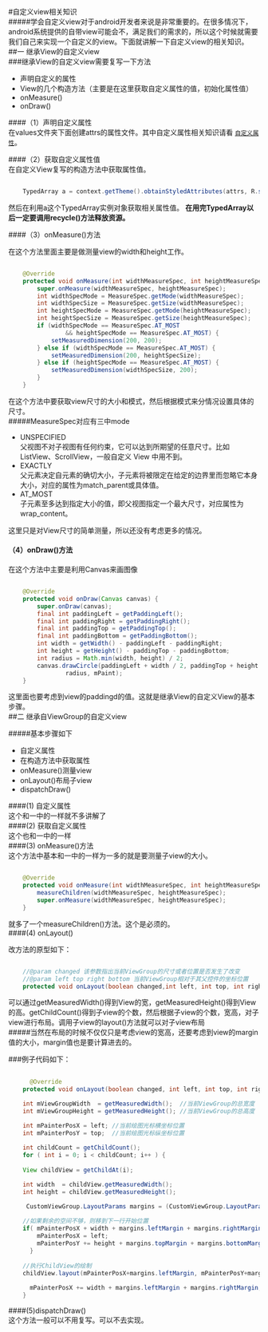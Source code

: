 #自定义view相关知识<br>
#####学会自定义view对于android开发者来说是非常重要的。在很多情况下，android系统提供的自带view可能会不，满足我们的需求的，所以这个时候就需要我们自己来实现一个自定义的view。下面就讲解一下自定义view的相关知识。<br>
##一 继承View的自定义view<br>
###继承View的自定义view需要复写一下方法<br>
* 声明自定义的属性
* View的几个构造方法（主要是在这里获取自定义属性的值，初始化属性值）
* onMeasure()
* onDraw()

####（1）声明自定义属性<br>
在values文件夹下面创建attrs的属性文件。其中自定义属性相关知识请看 [ `自定义属性`](https://github.com/jiangML/MyBlog/blob/master/CustomAttribute.md)。<br>

####（2）获取自定义属性值<br>
在自定义View复写的构造方法中获取属性值。<br>

```java

	TypedArray a = context.getTheme().obtainStyledAttributes(attrs, R.styleable.CustomTextView, defStyleAttr, 0); 
```

然后在利用a这个TypedArray实例对象获取相关属性值。
**在用完TypedArray以后一定要调用recycle()方法释放资源。**

####（3）onMeasure()方法<br>

在这个方法里面主要是做测量view的width和height工作。<br>

```java

	@Override
	protected void onMeasure(int widthMeasureSpec, int heightMeasureSpec) {
        super.onMeasure(widthMeasureSpec, heightMeasureSpec);
        int widthSpecMode = MeasureSpec.getMode(widthMeasureSpec);
        int widthSpecSize = MeasureSpec.getSize(widthMeasureSpec);
        int heightSpecMode = MeasureSpec.getMode(heightMeasureSpec);
        int heightSpecSize = MeasureSpec.getSize(heightMeasureSpec);
        if (widthSpecMode == MeasureSpec.AT_MOST
                && heightSpecMode == MeasureSpec.AT_MOST) {
            setMeasuredDimension(200, 200);
        } else if (widthSpecMode == MeasureSpec.AT_MOST) {
            setMeasuredDimension(200, heightSpecSize);
        } else if (heightSpecMode == MeasureSpec.AT_MOST) {
            setMeasuredDimension(widthSpecSize, 200);
        }
    }
```

在这个方法中要获取view尺寸的大小和模式，然后根据模式来分情况设置具体的尺寸。<br>
#####MeasureSpec对应有三中mode
* UNSPECIFIED<br>
   父视图不对子视图有任何约束，它可以达到所期望的任意尺寸。比如 ListView、ScrollView，一般自定义 View 中用不到。
* EXACTLY<br>
  父元素决定自元素的确切大小，子元素将被限定在给定的边界里而忽略它本身大小，对应的属性为match_parent或具体值。
* AT_MOST<br>
  子元素至多达到指定大小的值，即父视图指定一个最大尺寸，对应属性为wrap_content。<br>

这里只是对View尺寸的简单测量，所以还没有考虑更多的情况。 


#### （4）onDraw()方法<br>
在这个方法中主要是利用Canvas来画图像

```java

    @Override
    protected void onDraw(Canvas canvas) {
        super.onDraw(canvas);
        final int paddingLeft = getPaddingLeft();
        final int paddingRight = getPaddingRight();
        final int paddingTop = getPaddingTop();
        final int paddingBottom = getPaddingBottom();
        int width = getWidth() - paddingLeft - paddingRight;
        int height = getHeight() - paddingTop - paddingBottom;
        int radius = Math.min(width, height) / 2;
        canvas.drawCircle(paddingLeft + width / 2, paddingTop + height / 2,
                radius, mPaint);
    }
```


这里面也要考虑到view的paddingd的值。这就是继承View的自定义View的基本步骤。<br>
##二 继承自ViewGroup的自定义view<br>

#####基本步骤如下<br>
* 自定义属性
* 在构造方法中获取属性
* onMeasure()测量view
* onLayout()布局子view
* dispatchDraw()

####(1) 自定义属性<br>
这个和一中的一样就不多讲解了<br>
####(2) 获取自定义属性<br>
这个也和一中的一样<br>
####(3) onMeasure()方法<br>
这个方法中基本和一中的一样为一多的就是要测量子view的大小。<br>

```java

	@Override
	protected void onMeasure(int widthMeasureSpec, int heightMeasureSpec) {
    	measureChildren(widthMeasureSpec, heightMeasureSpec);
    	super.onMeasure(widthMeasureSpec, heightMeasureSpec);	
	}

```

就多了一个measureChildren()方法。这个是必须的。<br>
####(4) onLayout()

改方法的原型如下：

```java

    //@param changed 该参数指出当前ViewGroup的尺寸或者位置是否发生了改变
    //@param left top right bottom 当前ViewGroup相对于其父控件的坐标位置
    protected void onLayout(boolean changed,int left, int top, int right, int bottom);
```

可以通过getMeasuredWidth()得到View的宽，getMeasuredHeight()得到View的高。getChildCount()得到子view的个数，然后根据子view的个数，宽高，对子view进行布局。调用子view的layout()方法就可以对子view布局<br>
#####当然在布局的时候不仅仅只是考虑view的宽高，还要考虑到view的margin值的大小，margin值也是要计算进去的。<br>

###例子代码如下：<br>

```java
   
      @Override
    protected void onLayout(boolean changed, int left, int top, int right, int bottom) {

    int mViewGroupWidth  = getMeasuredWidth();  //当前ViewGroup的总宽度
    int mViewGroupHeight = getMeasuredHeight(); //当前ViewGroup的总高度

    int mPainterPosX = left; //当前绘图光标横坐标位置
    int mPainterPosY = top;  //当前绘图光标纵坐标位置  
    
    int childCount = getChildCount();	
    for ( int i = 0; i < childCount; i++ ) {
  
    View childView = getChildAt(i);

    int width  = childView.getMeasuredWidth();
    int height = childView.getMeasuredHeight();	     

     CustomViewGroup.LayoutParams margins = (CustomViewGroup.LayoutParams)(childView.getLayoutParams());
  
    //如果剩余的空间不够，则移到下一行开始位置
    if( mPainterPosX + width + margins.leftMargin + margins.rightMargin > mViewGroupWidth ) {	       
        mPainterPosX = left; 
        mPainterPosY += height + margins.topMargin + margins.bottomMargin;
      }		    
  
    //执行ChildView的绘制
    childView.layout(mPainterPosX+margins.leftMargin, mPainterPosY+margins.topMargin,mPainterPosX+margins.leftMargin+width, mPainterPosY+margins.topMargin+height);
  
      mPainterPosX += width + margins.leftMargin + margins.rightMargin;
    }       


```

####(5)dispatchDraw()<br>
这个方法一般可以不用复写。可以不去实现。












